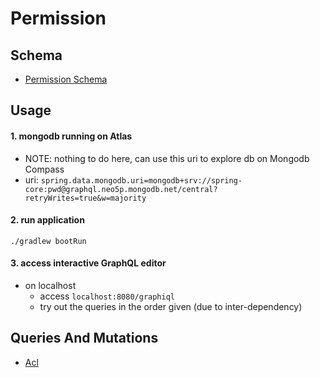 # Permission
## Schema
- [Permission Schema](./docs/permission.md)


## Usage
#### 1. mongodb running on Atlas
- NOTE: nothing to do here, can use this uri to explore db on Mongodb Compass
- uri: `spring.data.mongodb.uri=mongodb+srv://spring-core:pwd@graphql.neo5p.mongodb.net/central?retryWrites=true&w=majority`
#### 2. run application
```shell script
./gradlew bootRun
```
#### 3. access interactive GraphQL editor
- on localhost
  - access `localhost:8080/graphiql`
  - try out the queries in the order given (due to inter-dependency)

## Queries And Mutations
- [Acl](./docs/entityIterationAcl.md)
